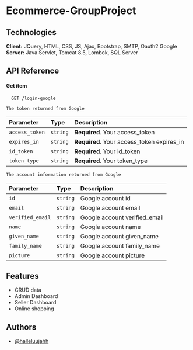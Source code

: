 
# Ecommerce-GroupProject

## Technologies

**Client:** JQuery, HTML, CSS, JS, Ajax, Bootstrap, SMTP, Oauth2 Google
<br>
**Server:** Java Servlet, Tomcat 8.5, Lombok, SQL Server




## API Reference

#### Get item

```http
  GET /login-google
```
```
The token returned from Google
```
| Parameter | Type     | Description                |
| :-------- | :------- | :------------------------- |
| `access_token` | `string` | **Required**. Your access_token|
| `expires_in` | `string` | **Required**. Your access_token expires_in |
| `id_token` | `string` | **Required**. Your id_token|
| `token_type` | `string` | **Required**. Your token_type|

```
The account information returned from Google
```

| Parameter | Type     | Description                |
| :-------- | :------- | :------------------------- |
| `id` | `string` | Google account id|
| `email` | `string` | Google account email |
| `verified_email` | `string` | Google account verified_email|
| `name` | `string` | Google account name|
| `given_name` | `string` | Google account given_name|
| `family_name` | `string` | Google account family_name|
| `picture` | `string` | Google account picture|










## Features

- CRUD data
- Admin Dashboard
- Seller Dashboard
- Online shopping
## Authors

- [@halleluujahh](https://github.com/halleluujahh)

